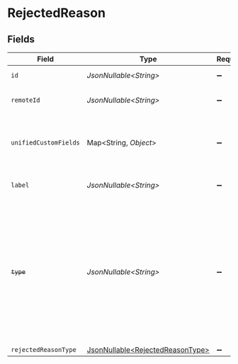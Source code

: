# RejectedReason


## Fields

| Field                                                                                                                                                            | Type                                                                                                                                                             | Required                                                                                                                                                         | Description                                                                                                                                                      | Example                                                                                                                                                          |
| ---------------------------------------------------------------------------------------------------------------------------------------------------------------- | ---------------------------------------------------------------------------------------------------------------------------------------------------------------- | ---------------------------------------------------------------------------------------------------------------------------------------------------------------- | ---------------------------------------------------------------------------------------------------------------------------------------------------------------- | ---------------------------------------------------------------------------------------------------------------------------------------------------------------- |
| `id`                                                                                                                                                             | *JsonNullable\<String>*                                                                                                                                          | :heavy_minus_sign:                                                                                                                                               | Unique identifier                                                                                                                                                | 8187e5da-dc77-475e-9949-af0f1fa4e4e3                                                                                                                             |
| `remoteId`                                                                                                                                                       | *JsonNullable\<String>*                                                                                                                                          | :heavy_minus_sign:                                                                                                                                               | Provider's unique identifier                                                                                                                                     | 8187e5da-dc77-475e-9949-af0f1fa4e4e3                                                                                                                             |
| `unifiedCustomFields`                                                                                                                                            | Map\<String, *Object*>                                                                                                                                           | :heavy_minus_sign:                                                                                                                                               | Custom Unified Fields configured in your StackOne project                                                                                                        | {<br/>"my_project_custom_field_1": "REF-1236",<br/>"my_project_custom_field_2": "some other value"<br/>}                                                         |
| `label`                                                                                                                                                          | *JsonNullable\<String>*                                                                                                                                          | :heavy_minus_sign:                                                                                                                                               | The label of the rejected reason.                                                                                                                                | Failed Phone Screen                                                                                                                                              |
| ~~`type`~~                                                                                                                                                       | *JsonNullable\<String>*                                                                                                                                          | :heavy_minus_sign:                                                                                                                                               | : warning: ** DEPRECATED **: This will be removed in a future release, please migrate away from it as soon as possible.<br/><br/>The string type of the rejected reason. | rejected_by_organization                                                                                                                                         |
| `rejectedReasonType`                                                                                                                                             | [JsonNullable\<RejectedReasonType>](../../models/components/RejectedReasonType.md)                                                                               | :heavy_minus_sign:                                                                                                                                               | N/A                                                                                                                                                              |                                                                                                                                                                  |